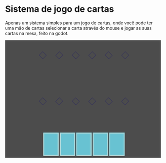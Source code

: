 # Sistema de jogo de cartas

Apenas um sistema simples para um jogo de cartas, onde você pode ter uma mão de cartas
selecionar a carta através do mouse e jogar as suas cartas na mesa, feito na godot.

<div align="center">
  <img src="./presentation/card-presentation.gif" alt="Apresentação" />
</div>
